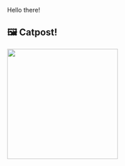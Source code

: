 Hello there!



## 🖼️ Catpost!

<sub>
    <img src="https://cdn2.thecatapi.com/images/a6r.jpg" height="256">
</sub>

